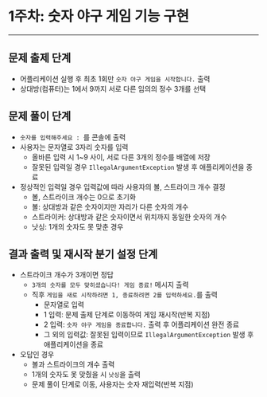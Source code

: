 # 1주차: 숫자 야구 게임 기능 구현

---
## 문제 출제 단계
* 어플리케이션 실행 후 최초 1회만 `숫자 야구 게임을 시작합니다.` 출력
* 상대방(컴퓨터)는 1에서 9까지 서로 다른 임의의 정수 3개를 선택

## 문제 풀이 단계
* `숫자를 입력해주세요 : `를 콘솔에 출력
* 사용자는 문자열로 3자리 숫자를 입력
  * 올바른 입력 시 1~9 사이, 서로 다른 3개의 정수를 배열에 저장
  * 잘못된 입력일 경우 `IllegalArgumentException` 발생 후 애플리케이션을 종료
* 정상적인 입력일 경우 입력값에 따라 사용자의 볼, 스트라이크 개수 결정
  * 볼, 스트라이크 개수는 0으로 초기화
  * 볼: 상대방과 같은 숫자이지만 자리가 다른 숫자의 개수
  * 스트라이커: 상대방과 같은 숫자이면서 위치까지 동일한 숫자의 개수
  * 낫싱: 1개의 숫자도 못 맞춘 경우
  
## 결과 출력 및 재시작 분기 설정 단계
* 스트라이크 개수가 3개이면 정답 
  * `3개의 숫자를 모두 맞히셨습니다! 게임 종료!` 메시지 출력
  * 직후 `게임을 새로 시작하려면 1, 종료하려면 2를 입력하세요.`를 출력
    * 문자열로 입력
    * 1 입력: 문제 출제 단계로 이동하여 게임 재시작(반복 지점) 
    * 2 입력: `숫자 야구 게임을 종료합니다.` 출력 후 어플리케이션 완전 종료
    * 그 외의 입력값: 잘못된 입력이므로 `IllegalArgumentException` 발생 후 애플리케이션을 종료
* 오답인 경우
  * 볼과 스트라이크의 개수 출력
  * 1개의 숫자도 못 맞췄을 시 `낫싱`을 출력
  * 문제 풀이 단계로 이동, 사용자는 숫자 재입력(반복 지점)